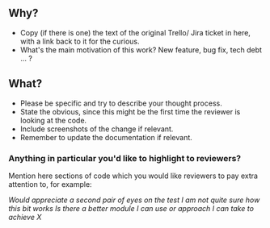 ## Why?

-   Copy (if there is one) the text of the original Trello/ Jira ticket in here, with a link back to it for the curious.
-   What's the main motivation of this work? New feature, bug fix, tech debt ... ?

## What?

-   Please be specific and try to describe your thought process.
-   State the obvious, since this might be the first time the reviewer is looking at the code.
-   Include screenshots of the change if relevant.
-   Remember to update the documentation if relevant.

### Anything in particular you'd like to highlight to reviewers?

Mention here sections of code which you would like reviewers to pay extra attention to, for example:

_Would appreciate a second pair of eyes on the test_
_I am not quite sure how this bit works_
_Is there a better module I can use or approach I can take to achieve X_
